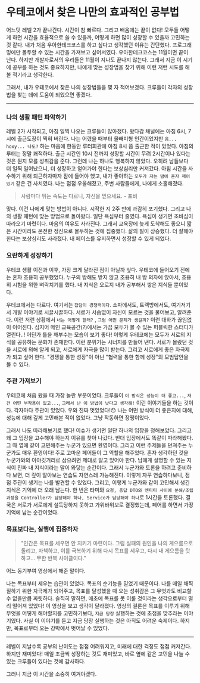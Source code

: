 # 우테코에서 찾은 나만의 효과적인 공부법

어느덧 레벨 2가 끝나간다. 시간이 참 빠르다. 그리고 배움에는 끝이 없다! 모두들 어떻게 하면 시간을 효율적으로 쓸 수 있을까, 어떻게 하면 많이 성장할 수 있을까 고민하는 것 같다. 내가 처음 우아한테크코스를 하고 싶다고 생각했던 이유는 간단했다. 프로그래밍에만 몰두할 수 있는 시간을 가져보고 싶어서였다. 우아한테크코스는 11월이면 끝이 난다. 하지만 개발자로서의 우리들은 11월이 지나도 끝나지 않는다. 그래서 지금 이 시기에 공부를 하는 것도 중요하지만, 나에게 맞는 성장법을 찾기 위해 이런 저런 시도를 해볼 적기라고 생각한다.

그래서, 내가 우테코에서 찾은 나의 성장법들을 몇 자 적어보겠다. 크루들이 각자의 성장법을 찾는 데에 도움이 되었으면 좋겠다.

---

### 나의 생활 패턴 파악하기

레벨 2가 시작되고, 아침 일찍 나오는 크루들이 많아졌다. 왔다감 채널에는 아침 6시, 7시에 출근도장이 찍혀 버린다. 나는 어렸을 때부터 올빼미형 인간이었지만 `음... hoxy... 나도?` 하는 마음에 한동안 루터회관에 아침 8시 쯤 출근한 적이 있었다. 아침의 루터는 정말 쾌적하다. 출근 시간인 10시 전까지 성장할 시간이 무려 2시간이나 있다는 것은 뭔지 모를 성취감을 준다. 그런데 나는 하나도 행복하지 않았다. 오히려 남들보다 더 일찍 일어났으니, 더 성장하고 얻어가야 한다는 보상심리만 커져갔다. 아침 시간을 사수하기 위해 퇴근하자마자 잠에 들어야 했고, 내가 좋아하는 `모두가 자는 밤에 혼자 깨어있기` 같은 건 사치였다. 나는 점점 우울해졌고, 주변 사람들에게, 나에게 소홀해졌다.

> 사람마다 뛰는 속도는 다르니, 자신을 믿으세요.   - 포비

맞다. 이건 나에게 맞는 방법이 아니다. 시작한 지 2주 만에 과감히 포기했다. 그리고 나의 생활 패턴에 맞는 방법으로 돌아왔다. 일단 욕심부터 줄였다. 욕심이 생기면 조바심이 따라오기 마련이다. 마음의 여유도 사라진다. 그래서 교육장에 늦게 도착해도 좋으니 짧은 시간이라도 온전한 정신으로 몰두하는 것에 집중했다. 삶의 질이 상승했다. 더 잘해야 한다는 보상심리도 사라졌다. 내 페이스를 유지하면서 성장할 수 있게 되었다.



### 요란하게 성장하기

우테코 생활 이전과 이후, 가장 크게 달라진 점이 아닐까 싶다. 우테코에 들어오기 전에는 혼자 조용히 공부했었다. 누구의 방해도 받지 않고 조용히 내 방 의자에 앉아서, 조용히 시험을 위한 벼락치기를 했다. 내 지식은 오로지 내가 공부해서 쌓은 지식들 뿐이었다.

우테코에서는 다르다. 여기서는 `잡담이 경쟁력이다`. 소파에서도, 트랙방에서도, 여기저기서 개발 이야기로 시끌시끌하다. 서로가 서슴없이 자신이 모르는 것을 물어보고, 알려준다. 이런 저런 상황에서 `너는 어떻게 할래?` , `그럼 어떤 문제가 생길까?` 이런 대화가 끊임없이 이어진다. 심지어 메인 교육공간(?)에서는 가끔 모두가 볼 수 있는 퍼블릭한 스터디가 열린다..! 어딘가 틀을 깨부수는 모습이 보기 좋다! 이렇게 우테코에는 모두가 서로의 지식을 공유하는 문화가 존재한다. 이런 분위기는 시너지를 만들어 낸다. 서로가 몰랐던 것을 서로에 의해 알게 되고, 서로에게 자극을 많이 받는다. 그리고 서로에게 좋은 자극제가 되고 싶어 한다. "경쟁을 통한 성장"이 아닌  "협력을 통한 함께 성장"의 모범답안을 볼 수 있다.



### 주관 가져보기

우테코에 처음 왔을 때 가장 놀란 부분이었다. 크루들이 `이 방식은 성능이 더 좋고...`, `저건 어떤 부작용이 있고...`, `그래서 난 이 방법이 낫다고 생각해!`  이런 이야기들을 하는 것이다. 각자마다 주관이 있었다. 우와 진짜 멋있었다!😯 나는 어떤 방식이 더 좋은지에 대해, 성능에 대해 깊게 고민해본 적이 없었다. 그냥 작동하면 장땡이었다.

그래서 나도 따라해보기로 했다! 이슈가 생기면 일단 하나의 입장을 정해보았다. 그리고 왜 그 입장을 고수해야 하는지 이유를 찾아 나갔다. 반대 입장에서도 똑같이 따라해봤다. 그 때 옆에 같이 고민해주는 누군가 있으면 환영이다. 그리고 이런 주제들을 던져주는 누군가도 매우 환영이다! 주로 고마운 페어들이 그 역할을 해주었다. 혼자 생각하던 것을 누군가와의 이야깃거리로 삼으려면 제대로 알고 있어야 한다. 남에게 설명할 수 있는 지식이 진짜 내 지식이라는 말이 와닿는 순간이다. 그래서 누군가와 토론을 하려고 준비하다 보면, 더 깊이 알아보는 연습도 자연스레 가능해진다. 이렇게 자꾸 연습하다보니, 점점 주관이 생기는 나를 발견할 수 있었다. 그리고, 이렇게 누군가와 같이 고민해서 생긴 지식은 기억에 더 오래 남는다. 한 번은 타미와 `요청, 응답 DTO와 엔티티 사이에 분해/조립 과정을 Controller가 담당해야 하나, Service가 담당해야 하나`로 1시간을 토론했다. 결국은 서로가 서로에게 설득당하지 못하고 가위바위보로 결정했는데, 페어를 하면서 가장 기억에 남는 순간이었다.



### 목표보다는, 실행에 집중하자

>  "인간은 목표를 세우면 안 지키기 마련이다. 그럼 실패의 원인을 나의 게으름으로 돌리고, 자책하고, 이를 극복하기 위해 다시 목표를 세우고, 다시 내 게으름을 탓하고... 무한 반복 사이클이다." 

어느 동기부여 영상에서 해준 말이다. 

나는 목표부터 세우는 습관이 있었다. 목표의 순기능을 믿었기 때문이다. 나를 매일 채찍질하기 위한 자극제가 되어주고, 목표를 달성했을 때 오는 성취감은 그 무엇과도 비교할 수 없을만큼 짜릿하다. 솔직히 말하면, 애초에 목표를 못 이룰 것이라는 생각으로부터 멀리 떨어져 있었다! 이 영상을 보고 생각이 달라졌다. 영상의 결론은 목표를 이루기 위해 무엇을 어떻게 해야할지를 고민하기보다, `지금 당장` 실행하는 것에 초점을 맞추라는 이야기였다. 사실 이 이야기를 듣고 지금 당장 실행하는 것은 아직도 어려운 숙제이다. 하지만, 목표로부터 오는 강박에서 벗어날 수 있었다.



---

레벨이 지날수록 공부의 난이도는 점점 어려워지고, 미래에 대한 걱정도 점점 커져간다. 하지만 재미있다! 매일 조금씩 성장하는 것도 재미있고, 바로 옆에 같은 고민을 나눌 수 있는 크루들이 있다는 것에 감사하다.

그러니 지금 이 시간을 소중히 여겨야겠다.